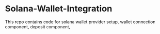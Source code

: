 # Solana-Wallet-Integration
This repo contains code for solana wallet provider setup, wallet connection component, deposit component, 
